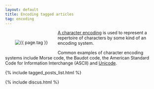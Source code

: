 ```yaml
---
layout: default
title: Encoding tagged articles
tag: encoding
---
```


<div style="float: left; margin: 2.0rem;">
	<img src="/public/images/{{ page.tag }}.png" style="max-width: 10rem;" alt="{{ page.tag }}" />
</div>

[A character encoding](http://en.wikipedia.org/wiki/Character_encoding) is used to represent a repertoire of characters by some kind of an encoding system.

Common examples of character encoding systems include Morse code, the Baudot code, the American Standard Code for Information Interchange (ASCII) and [Unicode](/tag/unicode).

{% include tagged_posts_list.html %}

{% include discus.html %}
